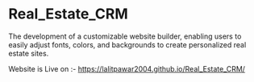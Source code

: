 # Real_Estate_CRM
The development of a customizable website builder, enabling users to easily adjust fonts, colors, and backgrounds to create personalized real estate sites.

Website is Live on :- https://lalitpawar2004.github.io/Real_Estate_CRM/
